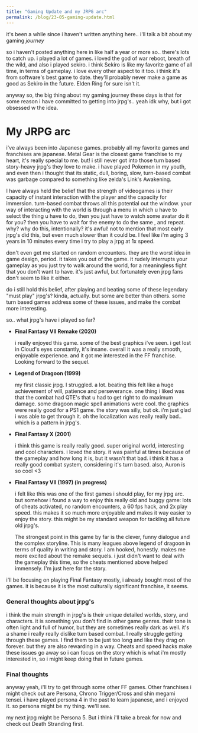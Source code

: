 ```yaml
---
title: "Gaming Update and my JRPG arc"
permalink: /blog/23-05-gaming-update.html
---
```


it's been a while since i haven't written anything here.. i'll talk a bit about my gaming *journey*

<!--more-->

so i haven't posted anything here in like half a year or more so.. there's lots to catch up. i played a lot of games. i loved the god of war reboot, breath of the wild, and also i played sekiro.
i think Sekiro is like my favorite game of all time, in terms of gameplay. i love every other aspect to it too. i think it's from software's best game to date. they'll probably never make a game as good as
Sekiro in the future. Elden Ring for sure isn't it.

anyway so, the big thing about my gaming journey these days is that for some reason i have committed to getting into jrpg's.. yeah idk why, but i got obsessed w the idea.

# My JRPG arc

i've always been into Japanese games. probably all my favorite games and franchises are japanese. Metal Gear is the closest game franchise to my heart, it's really special to me. but! i still never got into those
turn based story-heavy jrpg's they love to make. i have played Pokemon in my youth, and even then i thought that its static, dull, boring, slow, turn-based combat was garbage compared to something like zelda's Link's
Awakening.

I have always held the belief that the strength of videogames is their capacity of instant interaction with the player and the capacity for immersion. turn-based combat throws all this potential out the window.
your way of interacting with the world is through a menu in which u have to select the thing u have to do, then you just have to watch some avatar do it for you? then you have to wait for the enemy to do the same
, and repeat. why? why do this, intentionally? it's awful! not to mention that most early jrpg's did this, but even much slower than it could be. I feel like i'm aging 3 years in 10 minutes every time i try
to play a jrpg at 1x speed.

don't even get me started on random encounters. they are the worst idea in game design, period. it takes you out of the game. it rudely interrupts your gameplay as you just try to walk around the world, for a
meaningless fight that you don't want to have. it's just awful, but fortunately even jrpg fans don't seem to like it either.

do i still hold this belief, after playing and beating some of these legendary "must play" jrpg's? kinda, actually. but some are better than others. some turn based games address some of these issues, and make
the combat more interesting.

so.. what jrpg's have i played so far?

- **Final Fantasy VII Remake (2020)** 

    i really enjoyed this game. some of the best graphics i've seen. i get lost in Cloud's eyes constantly, it's insane. overall it was a really smooth, enjoyable experience. and it got me interested in the FF franchise. Looking forward to the sequel.

- **Legend of Dragoon (1999)** 

    my first classic jrpg. I struggled. a lot. beating this felt like a huge achievement of will, patience and perseverance. one thing i liked was that the combat had QTE's that u had to get right to do maximum damage. some dragoon magic spell animations were cool. the graphics were really good for a PS1 game. the story was silly, but ok. i'm just glad i was able to get through it. oh the localization was really really bad.. which is a pattern in jrpg's.

- **Final Fantasy X (2001)** 

    i think this game is really really good. super original world, interesting and cool characters. i loved the story. it was painful at times because of the gameplay and how long it is, but it wasn't that bad. i think it has a really
    good combat system, considering it's turn based. also, Auron is so cool <3

- **Final Fantasy VII (1997) (in progress)** 

    i felt like this was one of the first games i should play, for my jrpg arc. but somehow i found a way to enjoy this really old and buggy game: lots of cheats activated,
    no random encounters, a 60 fps hack, and 2x play speed. this makes it so much more enjoyable and makes it way easier to enjoy the story.
    this might be my standard weapon for tackling all future old jrpg's.

    The strongest point in this game by far is the clever, funny dialogue and the complex storyline. This is many leagues above legend of dragoon in terms of quality in writing and story. I am hooked, honestly. makes me more excited about the remake sequels. i just didn't want to deal with the gameplay this time, so the cheats mentioned above helped immensely. I'm just here for the story.

i'll be focusing on playing Final Fantasy mostly, i already bought most of the games. it is because it is the most culturally significant franchise, it seems.

### General thoughts about jrpg's

i think the main strength in jrpg's is their unique detailed worlds, story, and characters. it is something you don't find in other game genres. their tone is often light and full of humor, but they are sometimes really dark as well. it's a shame i really really dislike turn based combat. I really struggle getting through these games. I find them to be just too long and like they drag on forever. but they are also rewarding in a way. Cheats and speed hacks make these issues go away so i can focus on the story which is what i'm mostly interested in, so i might keep doing that in future games.

### Final thoughts

anyway yeah, i'll try to get through some other FF games. Other franchises i might check out are Persona, Chrono Trigger/Cross and shin megami tensei. i have played persona 4 in the past to learn japanese, and i enjoyed it. so persona might be my thing. we'll see.

my next jrpg might be Persona 5. But i think i'll take a break for now and check out Death Stranding first.